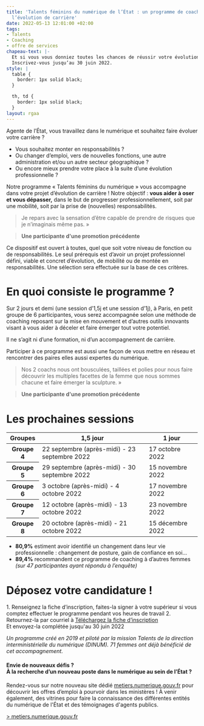 ```yaml
---
title: 'Talents féminins du numérique de l’État : un programme de coaching pour accompagner
  l’évolution de carrière'
date: 2022-05-13 12:01:00 +02:00
tags:
- Talents
- Coaching
- offre de services
chapeau-text: |-
  Et si vous vous donniez toutes les chances de réussir votre évolution professionnelle ? En 2 jours et demi, notre programme de coaching, ouvert à toutes les professionnelles du numérique au sein de l’État, vous aidera à en devenir pleinement actrice.
  Inscrivez-vous jusqu’au 30 juin 2022.
style: |
  table {
    border: 1px solid black;
  }

  th, td {
    border: 1px solid black;
  }
layout: rgaa
---
```


Agente de l’État, vous travaillez dans le numérique et souhaitez faire évoluer votre carrière ?
* Vous souhaitez monter en responsabilités ?
* Ou changer d’emploi, vers de nouvelles fonctions, une autre administration et/ou un autre secteur géographique ?
* Ou encore mieux prendre votre place à la suite d’une évolution professionnelle ?

Notre programme « Talents féminins du numérique » vous accompagne dans votre projet d’évolution de carrière !
Notre objectif : **vous aider à oser et vous dépasser,** dans le but de progresser professionnellement, soit par une mobilité, soit par la prise de (nouvelles) responsabilités.

<blockquote class="citation"><p>Je repars avec la sensation d’être capable de prendre de risques que je n’imaginais même pas.&nbsp;»</p> </blockquote>
<blockquote class="auteur-citation"> <p><strong>Une participante d'une promotion précédente</strong></p> </blockquote>

Ce dispositif est ouvert à toutes, quel que soit votre niveau de fonction ou de responsabilités. 
Le seul prérequis est d’avoir un projet professionnel défini, viable et concret d’évolution, de mobilité ou de montée en responsabilités. Une sélection sera effectuée sur la base de ces critères.

<h1 class="h2">En quoi consiste le programme ?</h1>
Sur 2 jours et demi (une session d’1,5j et une session d’1j), à Paris, en petit groupe de 6 participantes, vous serez accompagnée selon une méthode de coaching reposant sur la mise en mouvement et d’autres outils innovants visant à vous aider à déceler et faire émerger tout votre potentiel.

Il ne s’agit ni d’une formation, ni d’un accompagnement de carrière.

Participer à ce programme est aussi une façon de vous mettre en réseau et rencontrer des paires elles aussi expertes du numérique.

<blockquote class="citation"><p>Nos 2 coachs nous ont bousculées, taillées et polies pour nous faire découvrir les multiples facettes de la femme que nous sommes chacune et faire émerger la sculpture.&nbsp;»</p> </blockquote>
<blockquote class="auteur-citation"> <p><strong>Une participante d'une promotion précédente</strong></p> </blockquote>

<h1 class="h2">Les prochaines sessions</h1>
<table>
  <tbody>
    <thead>
    <tr>
      <th>Groupes</th>
      <th>1,5 jour</th>
      <th>1 jour</th>
    </tr>
    </thead>
    <tr>
      <th>Groupe 4</th>
      <td>22 septembre (après-midi) - 23 septembre 2022</td>
      <td>17 octobre 2022</td>
    </tr>
    <tr>
      <th>Groupe 5</th>
      <td>29 septembre (après-midi) - 30 septembre 2022</td>
      <td>15 novembre 2022</td>
    </tr>
    <tr>
      <th>Groupe 6</th>
      <td>3 octobre (après-midi) - 4 octobre 2022</td>
      <td>17 novembre 2022</td>
    </tr>
    <tr>
      <th>Groupe 7</th>
      <td>12 octobre (après-midi) - 13 octobre 2022</td>
      <td>23 novembre 2022</td>
    </tr>
    <tr>
      <th>Groupe 8</th>
      <td>20 octobre (après-midi) - 21 octobre 2022</td>
      <td>15 décembre 2022</td>
    </tr>
  </tbody>
</table>

* **80,9%** estiment avoir identifié un changement dans leur vie professionnelle : changement de posture, gain de confiance en soi…
* **89,4%** recommandent ce programme de coaching à d’autres femmes
*(sur 47 participantes ayant répondu à l’enquête)*

<h1 class="h2">Déposez votre candidature !</h1>
1. Renseignez la fiche d’inscription, faites-la signer à votre supérieur si vous comptez effectuer le programme pendant vos heures de travail
2. Retournez-la par courriel à <a href="mailto:talents.numeriques@modernisation.gouv.fr>talents.numeriques@modernisation.gouv.fr</a>

Le programme accueillera 30 femmes, réparties en groupes de 6, répondant aux prérequis et critères de sélection. N’attendez plus, les inscriptions sont ouvertes jusqu’au 30 juin 2022, dans la limite des places disponibles.

<div align="center"> <a href="https://design.numerique.gouv.fr/commando-ux/" class="button">Téléchargez la fiche d’inscription</a> <br>Et envoyez-la complétée jusqu'au 30 juin 2022</div>

*Un programme créé en 2019 et piloté par la mission Talents de la direction interministérielle du numérique (DINUM). 71 femmes ont déjà bénéficié de cet accompagnement.*

<div class="noir encadre"><h4>Envie de nouveaux défis ? 
<br>À la recherche d’un nouveau poste dans le numérique au sein de l’État ? 
</h4> <p>Rendez-vous sur notre nouveau site dédié <a href="https://metiers.numerique.gouv.fr"> metiers.numerique.gouv.fr</a> pour découvrir les offres d’emploi à pourvoir dans les ministères ! À venir également, des vitrines pour faire la connaissance des différentes entités du numérique de l'État et des témoignages d'agents publics.
</p> <p><a href="https://metiers.numerique.gouv.fr"> > metiers.numerique.gouv.fr</a></p> </div>